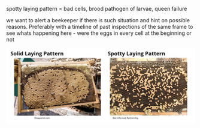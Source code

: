 spotty laying pattern = bad cells, brood pathogen of larvae, queen failure

we want to alert a beekeeper if there is such situation and hint on possible reasons. Preferably with a timeline of past inspections of the same frame to see whats happening here - were the eggs in every cell at the beginning or not


![](../../../img/276715849-0282c88d-c78f-45c2-8850-35fa7cad0797.png)